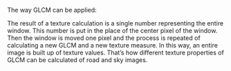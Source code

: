 The way GLCM can be applied:

The result of a texture calculation is a single number representing the entire window. This number is put in the place of the center pixel of the window. Then the window is moved one pixel and the process is repeated of calculating a new GLCM and a new texture measure. In this way, an entire image is built up of texture values. That’s how different texture properties of GLCM can be calculated of road and sky images.

